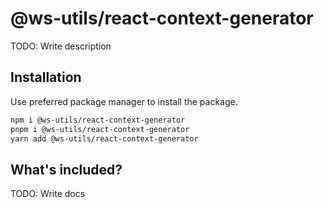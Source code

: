 # @ws-utils/react-context-generator

TODO: Write description


## Installation

Use preferred package manager to install the package.

```bash
npm i @ws-utils/react-context-generator
pnpm i @ws-utils/react-context-generator
yarn add @ws-utils/react-context-generator
```


## What's included?

TODO: Write docs